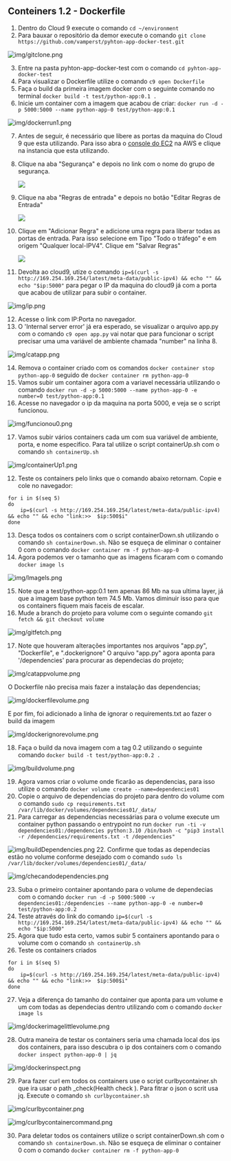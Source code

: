 ## Conteiners 1.2 - Dockerfile

1. Dentro do Cloud 9 execute o comando `cd ~/environment`
1. Para bauxar o repositório da demor execute o comando `git clone https://github.com/vamperst/pyhton-app-docker-test.git`

![img/gitclone.png](img/gitclone.png)

3. Entre na pasta pyhton-app-docker-test com o comando `cd pyhton-app-docker-test`
4. Para visualizar o Dockerfile utilize o comando `c9 open Dockerfile`
5. Faça o build da primeira imagem docker com o seguinte comando no terminal `docker build -t test/python-app:0.1 .`
6. Inicie um container com a imagem que acabou de criar: `docker run -d -p 5000:5000 --name python-app-0 test/python-app:0.1` 

![img/dockerrun1.png](img/dockerrun1.png)

7. Antes de seguir, é necessário que libere as portas da maquina do Cloud 9 que esta utilizando. Para isso abra o [console do EC2](https://us-east-1.console.aws.amazon.com/ec2/home?region=us-east-1#Instances:instanceState=running) na AWS e clique na instancia que esta utilizando.
8. Clique na aba "Segurança" e depois no link com o nome do grupo de segurança.
    
    ![](img/ec2-sg.png)

9. Clique na aba "Regras de entrada" e depois no botão "Editar Regras de Entrada"
    
    ![](img/ec2-sg-edit.png)

10. Clique em "Adicionar Regra" e adicione uma regra para liberar todas as portas de entrada. Para isso  selecione em Tipo "Todo o tráfego" e em origem "Qualquer local-IPV4". Clique em "Salvar Regras"

    ![](img/ec2-sg-add.png)

11. Devolta ao cloud9, utize o comando `ip=$(curl -s http://169.254.169.254/latest/meta-data/public-ipv4) && echo "" && echo "$ip:5000"` para pegar o IP da maquina do cloud9 já com a porta que acabou de utilizar para subir o container.

![img/ip.png](img/ip.png)

12.  Acesse o link com IP:Porta no navegador.
13. O 'Internal server error' já era esperado, se visualizar o arquivo app.py com o comando `c9 open app.py` vai notar que para funcionar o script precisar uma uma variável de ambiente chamada "number" na linha 8.

![img/catapp.png](img/catapp.png)

14. Remova o container criado com os comandos `docker container stop python-app-0` seguido de `docker container rm python-app-0`
15. Vamos subir um container agora com a variavel necessária utilizando o comando `docker run -d -p 5000:5000 --name python-app-0 -e number=0 test/python-app:0.1`
16. Acesse no navegador o ip da maquina na porta 5000, e veja se o script funcionou.

![img/funcionou0.png](img/funcionou0.png)

17.  Vamos subir vários containers cada um com sua variável de ambiente, porta, e nome especifico. Para tal utilize o script containerUp.sh com o comando `sh containerUp.sh`

![img/containerUp1.png](img/containerUp1.png)

12. Teste os containers pelo links que o comando abaixo retornam. Copie e cole no navegador:
``` shell
for i in $(seq 5)
do
    ip=$(curl -s http://169.254.169.254/latest/meta-data/public-ipv4) && echo "" && echo "link:>>  $ip:500$i"
done
```
13. Desça todos os containers com o script containerDown.sh utilizando o comando `sh containerDown.sh`. Não se esqueça de eliminar o container 0 com o comando `docker container rm -f python-app-0`
14. Agora podemos ver o tamanho que as imagens ficaram com o comando `docker image ls`

![img/Imagels.png](img/Imagels.png)

15. Note que a test/python-app:0.1 tem apenas 86 Mb na sua ultima layer, já que a imagem base python tem 74.5 Mb. Vamos diminuir isso para que os containers fiquem mais faceis de escalar.
16. Mude a branch do projeto para volume com o seguinte comando `git fetch && git checkout volume`

![img/gitfetch.png](img/gitfetch.png)

17. Note que houveram alterações importantes nos arquivos "app.py", "Dockerfile", e ".dockerignore"
O arquivo "app.py" agora aponta para '/dependencies' para procurar as dependecias do projeto;

![img/catappvolume.png](img/catappvolume.png)

O Dockerfile não precisa mais fazer a instalação das dependencias;

![img/dockerfilevolume.png](img/dockerfilevolume.png)

E por fim, foi adicionado a linha de ignorar o requirements.txt ao fazer o build da imagem

![img/dockerignorevolume.png](img/dockerignorevolume.png)

18. Faça o build da nova imagem com a tag 0.2 utilizando o seguinte comando `docker build -t test/python-app:0.2 .`

![img/buildvolume.png](img/buildvolume.png)

19. Agora vamos criar o volume onde ficarão as dependencias, para isso utilize o comando `docker volume create --name=dependencies01`
20. Copie o arquivo de dependencias do projeto para dentro do volume com o comando `sudo cp requirements.txt /var/lib/docker/volumes/dependencies01/_data/`
21. Para carregar as dependencias necessárias para o volume execute um container python passando o entrypoint no run `docker run -ti -v dependencies01:/dependencies python:3.10 /bin/bash -c "pip3 install -r /dependencies/requirements.txt -t /dependencies"`

![img/buildDependencies.png](img/buildDependencies.png)
22.  Confirme que todas as dependecias estão no volume conforme desejado com o comando `sudo ls /var/lib/docker/volumes/dependencies01/_data/`

![img/checandodependencies.png](img/checandodependencies.png)

23. Suba o primeiro container apontando para o volume de dependecias com o comando `docker run -d -p 5000:5000 -v dependencies01:/dependencies --name python-app-0 -e number=0 test/python-app:0.2`
24. Teste através do link do comando `ip=$(curl -s http://169.254.169.254/latest/meta-data/public-ipv4) && echo "" && echo "$ip:5000"`
25. Agora que tudo esta certo, vamos subir 5 containers apontando para o volume com o comando `sh containerUp.sh`
26. Teste os containers criados

``` shell
for i in $(seq 5)
do
    ip=$(curl -s http://169.254.169.254/latest/meta-data/public-ipv4) && echo "" && echo "link:>>  $ip:500$i"
done
```

27. Veja a diferença do tamanho do container que aponta para um volume e um com todas as dependecias dentro utilizando com o comando `docker image ls`

![img/dockerimagelittlevolume.png](img/dockerimagelittlevolume.png)

28. Outra maneira de testar os containers seria uma chamada local dos ips dos containers, para isso descubra o ip dos containers com o comando `docker inspect python-app-0 | jq`

![img/dockerinspect.png](img/dockerinspect.png)

29. Para fazer curl em todos os containers use o script curlbycontainer.sh que ira usar o path _check(Health check ). Para fitrar o json o scrit usa jq. Execute o comando `sh curlbycontainer.sh`

![img/curlbycontainer.png](img/curlbycontainer.png)

![img/curlbycontainercommand.png](img/curlbycontainercommand.png)

30.  Para deletar todos os containers utilize o script containerDown.sh com o comando `sh containerDown.sh`. Não se esqueça de eliminar o container 0 com o comando `docker container rm -f python-app-0`
